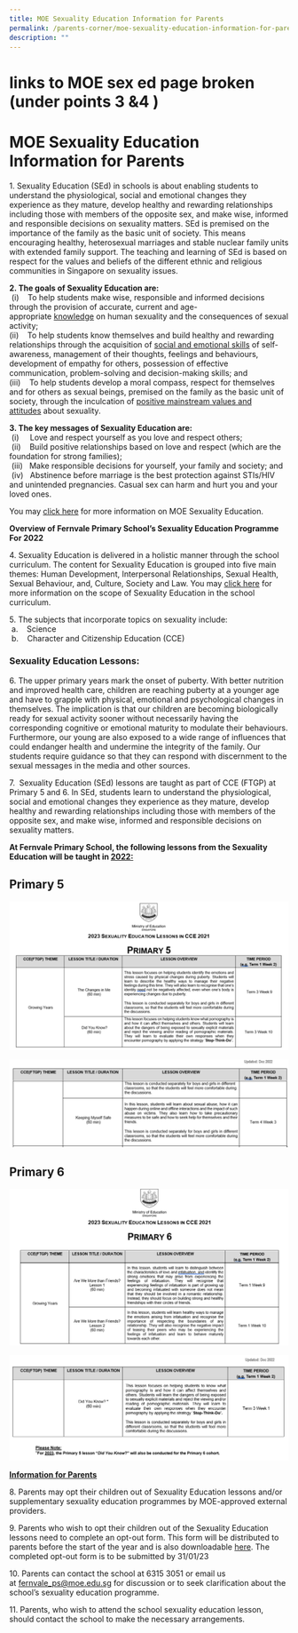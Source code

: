 ```yaml
---
title: MOE Sexuality Education Information for Parents
permalink: /parents-corner/moe-sexuality-education-information-for-parents/
description: ""
---
```

# links to MOE sex ed page broken (under points 3 &4 )
# MOE Sexuality Education Information for Parents

1. Sexuality Education (SEd) in schools is about enabling students to understand the physiological, social and emotional changes they experience as they mature, develop healthy and rewarding relationships including those with members of the opposite sex, and make wise, informed and responsible decisions on sexuality matters. SEd is premised on the importance of the family as the basic unit of society. This means encouraging healthy, heterosexual marriages and stable nuclear family units with extended family support. The teaching and learning of SEd is based on respect for the values and beliefs of the different ethnic and religious communities in Singapore on sexuality issues.  
  
<b>2\. The goals of Sexuality Education are:</b>  
 (i)    To help students make wise, responsible and informed decisions through the provision of accurate, current and age-appropriate <u>knowledge</u> on human sexuality and the consequences of sexual activity;   
(ii)    To help students know themselves and build healthy and rewarding relationships through the acquisition of <u>social and emotional skills</u> of self-awareness, management of their thoughts, feelings and behaviours, development of empathy for others, possession of effective communication, problem-solving and decision-making skills; and   
(iii)    To help students develop a moral compass, respect for themselves and for others as sexual beings, premised on the family as the basic unit of society, through the inculcation of <u>positive mainstream values and attitudes</u> about sexuality.  
  
<b>3\. The key messages of Sexuality Education are:</b>     
 (i)     Love and respect yourself as you love and respect others;   
 (ii)    Build positive relationships based on love and respect (which are the foundation for strong families);   
 (iii)   Make responsible decisions for yourself, your family and society; and   
 (iv)   Abstinence before marriage is the best protection against STIs/HIV and unintended pregnancies. Casual sex can harm and hurt you and your loved ones.  
  
You may <a href="https://www.moe.gov.sg/education/programmes/social-and-emotional-learning/sexuality-education" target="_blank">click here</a> for more information on MOE Sexuality Education.  
  

**Overview of Fernvale Primary School’s Sexuality Education Programme For 2022**


4\. Sexuality Education is delivered in a holistic manner through the school curriculum. The content for Sexuality Education is grouped into five main themes: Human Development, Interpersonal Relationships, Sexual Health, Sexual Behaviour, and, Culture, Society and Law. You may <a href="https://www.moe.gov.sg/education/programmes/social-and-emotional-learning/sexuality-education/scope-and-teaching-approach-of-sexuality-education-in-schools" target="_blank">click here</a> for more information on the scope of Sexuality Education in the school curriculum.  
  
5\. The subjects that incorporate topics on sexuality include:    
 a.    Science        
 b.    Character and Citizenship Education (CCE)        
  
### Sexuality Education Lessons: 
  
6\. The upper primary years mark the onset of puberty. With better nutrition and improved health care, children are reaching puberty at a younger age and have to grapple with physical, emotional and psychological changes in themselves. The implication is that our children are becoming biologically ready for sexual activity sooner without necessarily having the corresponding cognitive or emotional maturity to modulate their behaviours. Furthermore, our young are also exposed to a wide range of influences that could endanger health and undermine the integrity of the family. Our students require guidance so that they can respond with discernment to the sexual messages in the media and other sources.  
  
7\.  Sexuality Education (SEd) lessons are taught as part of CCE (FTGP) at Primary 5 and 6. In SEd, students learn to understand the physiological, social and emotional changes they experience as they mature, develop healthy and rewarding relationships including those with members of the opposite sex, and make wise, informed and responsible decisions on sexuality matters.  
  
 <b>At Fernvale Primary School, the following lessons from the Sexuality Education will be taught in <u>2022:</u></b>

## Primary 5

![](/images/primary%205%20part%201.png)

![](/images/Primary%205%20part%202.png)

## Primary 6

![](/images/Primary%206%20Part%201.png)

![](/images/Primary%206%20part%202.png)

<b><u>Information for Parents</u></b>

8\. Parents may opt their children out of Sexuality Education lessons and/or supplementary sexuality education programmes by MOE-approved external providers.  
  
9\. Parents who wish to opt their children out of the Sexuality Education lessons need to complete an opt-out form. This form will be distributed to parents before the start of the year and is also downloadable <a href="">here</a>. The completed opt-out form is to be submitted by 31/01/23
  
10\. Parents can contact the school at 6315 3051 or email us at [fernvale\_ps@moe.edu.sg](mailto:fernvale_ps@moe.edu.sg) for discussion or to seek clarification about the school’s sexuality education programme.   
  
11\. Parents, who wish to attend the school sexuality education lesson, should contact the school to make the necessary arrangements.
